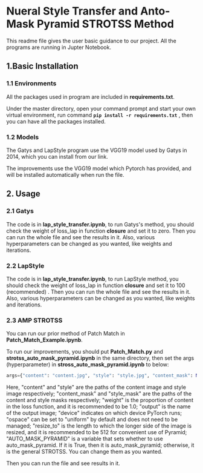 # Nueral Style Transfer and Anto-Mask Pyramid STROTSS Method

This readme file gives the user basic guidance to our project. All the programs are running in Jupter Notebook.

## 1.Basic Installation

### 1.1 Environments

All the packages used in program are included in **requirements.txt**.

Under the master directory, open your command prompt and start your own virtual environment, run command **`pip install -r requirements.txt`** , then you can have all the packages installed.

### 1.2 Models

The Gatys and LapStyle program use the VGG19 model used by Gatys in 2014, which you can install from our link.

The improvements use the VGG19 model which Pytorch has provided, and will be installed automatically when run the file.

## 2. Usage

### 2.1 Gatys

The code is in **lap_style_transfer.ipynb**, to run Gatys's method, you should check the weight of loss_lap in function **closure** and set it to zero. Then you can run the whole file and see the results in it. Also, various hyperparameters can be changed as you wanted, like weights and iterations.

### 2.2 LapStyle

The code is in **lap_style_transfer.ipynb**, to run LapStyle method, you should check the weight of loss_lap in function **closure** and set it to 100 (recommended) . Then you can run the whole file and see the results in it. Also, various hyperparameters can be changed as you wanted, like weights and iterations.

### 2.3 AMP STROTSS

You can run our prior method of Patch Match in **Patch_Match_Example.ipynb**.

To run our improvements, you should put **Patch_Match.py** and **strotss_auto_mask_pyramid.ipynb** in the same directory, then set the args (hyperparameter) in **stross_auto_mask_pyramid.ipynb** to below:

```python
args={"content": "content.jpg", "style": "style.jpg", "content_mask": None, "style_mask": None, "weight": 1.0, "output": "strotss.png", "device": "cuda:0", "ospace": "uniform", "resize_to": 512,"AUTO_MASK_PYRAMID":False}
```

Here, "content" and "style" are the paths of the content image and style image respectively; "content_mask" and "style_mask" are the paths of the content and style masks respectively; "weight" is the proportion of content in the loss function, and it is recommended to be 1.0; "output" is the name of the output image; "device" indicates on which device PyTorch runs; "ospace" can be set to "uniform" by default and does not need to be managed; "resize_to" is the length to which the longer side of the image is resized, and it is recommended to be 512 for convenient use of Pyramid; "AUTO_MASK_PYRAMID" is a variable that sets whether to use auto_mask_pyramid. If it is True, then it is auto_mask_pyramid; otherwise, it is the general STROTSS. You can change them as you wanted.

Then you can run the file and see results in it.
